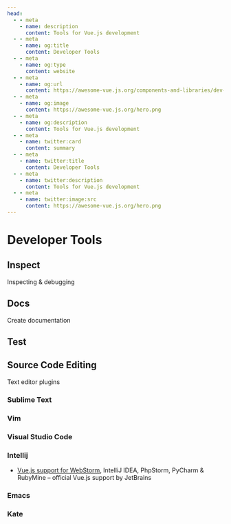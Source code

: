 ```yaml
---
head:
  - - meta
    - name: description
      content: Tools for Vue.js development
  - - meta
    - name: og:title
      content: Developer Tools
  - - meta
    - name: og:type
      content: website
  - - meta
    - name: og:url
      content: https://awesome-vue.js.org/components-and-libraries/dev-tools.html
  - - meta
    - name: og:image
      content: https://awesome-vue.js.org/hero.png
  - - meta
    - name: og:description
      content: Tools for Vue.js development
  - - meta
    - name: twitter:card
      content: summary
  - - meta
    - name: twitter:title
      content: Developer Tools
  - - meta
    - name: twitter:description
      content: Tools for Vue.js development
  - - meta
    - name: twitter:image:src
      content: https://awesome-vue.js.org/hero.png
---
```


<script setup>
import {data} from "./dev-tools.data.js"
</script>

# Developer Tools

<ProjectList :items="data['Developer Tools']" />

## Inspect

Inspecting & debugging

<ProjectList :items="data['Inspect']" />

## Docs

Create documentation

<ProjectList :items="data['Docs']" />

## Test

<ProjectList :items="data['Test']" />

## Source Code Editing

Text editor plugins

### Sublime Text

<ProjectList :items="data['Sublime Text']" />

### Vim

<ProjectList :items="data['Vim']" />

### Visual Studio Code

<ProjectList :items="data['Visual Studio Code']" />

### Intellij

- [Vue.js support for WebStorm](https://github.com/JetBrains/intellij-plugins/tree/master/vuejs), IntelliJ IDEA, PhpStorm, PyCharm & RubyMine – official Vue.js support by JetBrains

### Emacs

<ProjectList :items="data['Emacs']" />

### Kate

<ProjectList :items="data['Kate']" />

